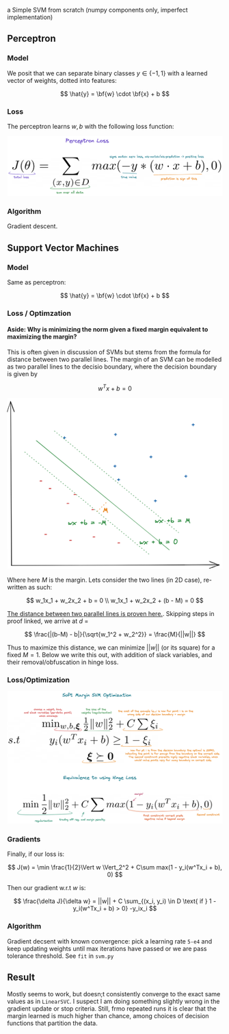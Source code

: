 a Simple SVM from scratch (numpy components only, imperfect implementation)

## Perceptron

### Model
We posit that we can separate binary classes $y \in \{-1, 1\}$ with a learned vector of weights, dotted into features:

$$
\hat{y} = \bf{w} \cdot \bf{x} + b
$$

### Loss

The perceptron learns $w, b$ with the following loss function:

![Perceptron Loss](./imgs/perceptron_loss.png)

### Algorithm

Gradient descent.

## Support Vector Machines

### Model

Same as perceptron:

$$
\hat{y} = \bf{w} \cdot \bf{x} + b
$$

### Loss / Optimzation

#### Aside: Why is minimizing the norm given a fixed margin equivalent to maximizing the margin?

This is often given in discussion of SVMs but stems from the formula for distance between two parallel lines. The margin of an SVM can be modelled as two parallel lines to the decisio boundary, where the decision boundary is given by 

$$
w^Tx + b = 0
$$

![SVM Margin](./imgs/svm_margin_example.png)

Where here $M$ is the margin. Lets consider the two lines (in 2D case), re-written as such:

$$
w_1x_1 + w_2x_2 + b = 0 \\ w_1x_1 + w_2x_2 + (b - M) = 0
$$

[The distance between two parallel lines is proven here.](https://en.wikipedia.org/wiki/Distance_between_two_parallel_lines). Skipping steps in proof linked, we arrive at $d$ = 

$$
\frac{|(b-M) - b|}{\sqrt{w_1^2 + w_2^2}} = \frac{M}{||w||}
$$

Thus to maximize this distance, we can minimize $||w||$ (or its square) for a fixed $M=1$. Below we write this out, with addition of slack variables, and their removal/obfuscation in hinge loss.

### Loss/Optimization
![SVM Loss](./imgs/svm_constrained_opt_and_loss.png)

### Gradients

Finally, if our loss is:

$$
J(w) = \min \frac{1}{2}\Vert w \Vert_2^2 + C\sum max(1 - y_i(w^Tx_i + b), 0)
$$

Then our gradient w.r.t $w$ is:

$$
\frac{\delta J}{\delta w} = ||w|| + C \sum_{(x_i, y_i) \in D \text{ if } 1 - y_i(w^Tx_i + b) > 0} -y_ix_i
$$

### Algorithm

Gradient decsent with known convergence: pick a learning rate `5-e4` and keep updating weights until max iterations 
have passed or we are pass tolerance threshold. See `fit` in `svm.py`


## Result

Mostly seems to work, but doesn;t consistently converge to the exact same values as in `LinearSVC`. I suspect I am doing something slightly wrong in the gradient update or stop criteria. Still, frmo repeated runs it is clear that the margin learned is much higher than chance, among choices of decision functions that partition the data.
